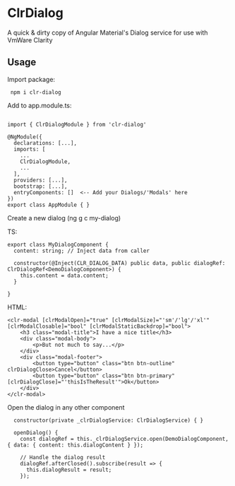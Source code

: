 # ClrDialog

A quick & dirty copy of Angular Material's Dialog service for use with VmWare Clarity

## Usage

Import package:

``` npm i clr-dialog``` 

Add to app.module.ts:

```

import { ClrDialogModule } from 'clr-dialog'

@NgModule({
  declarations: [...],
  imports: [
    ...
    ClrDialogModule,
    ...
  ],
  providers: [...],
  bootstrap: [...],
  entryComponents: []  <-- Add your Dialogs/'Modals' here
})
export class AppModule { }

```

Create a new dialog (ng g c my-dialog)

TS:
```
export class MyDialogComponent {
  content: string; // Inject data from caller

  constructor(@Inject(CLR_DIALOG_DATA) public data, public dialogRef: ClrDialogRef<DemoDialogComponent>) {
    this.content = data.content;
  }

}
```

HTML:
```
<clr-modal [clrModalOpen]="true" [clrModalSize]="'sm'/'lg'/'xl'" [clrModalClosable]="bool" [clrModalStaticBackdrop]="bool">
    <h3 class="modal-title">I have a nice title</h3>
    <div class="modal-body">
        <p>But not much to say...</p>
    </div>
    <div class="modal-footer">
        <button type="button" class="btn btn-outline" clrDialogClose>Cancel</button>
        <button type="button" class="btn btn-primary" [clrDialogClose]="'thisIsTheResult'">Ok</button>
    </div>
</clr-modal>
```

Open the dialog in any other component
```
  constructor(private _clrDialogService: ClrDialogService) { }

  openDialog() {
    const dialogRef = this._clrDialogService.open(DemoDialogComponent, { data: { content: this.dialogContent } });

    // Handle the dialog result
    dialogRef.afterClosed().subscribe(result => {
      this.dialogResult = result;
    });
```